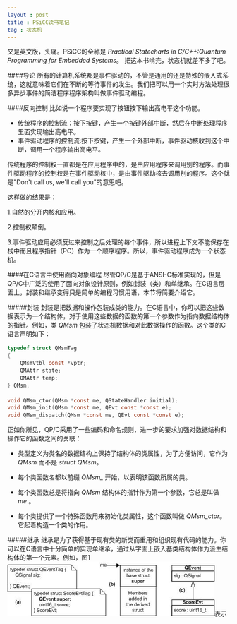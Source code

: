 ```yaml
---
layout : post
title : PSiCC读书笔记
tag : 状态机
---
```


又是英文版，头痛。PSiCC的全称是 *Practical Statecharts in C/C++:Quantum Programming for Embedded Systems*。 把这本书啃完，状态机就差不多了吧。

####导论
所有的计算机系统都是事件驱动的，不管是通用的还是特殊的嵌入式系统，这就意味着它们在不断的等待事件的发生。我们把可以用一个实时方法处理很多异步事件的简洁程序程序架构叫做事件驱动编程。

####反向控制
比如说一个程序要实现了按钮按下输出高电平这个功能。

* 传统程序的控制流：按下按键，产生一个按键外部中断，然后在中断处理程序里面实现输出高电平。
* 事件驱动程序的控制流:按下按键，产生一个外部中断，事件驱动核收到这个中断，调用一个程序输出高电平。

传统程序的控制权一直都是在应用程序中的，是由应用程序来调用别的程序。而事件驱动程序的控制权是在事件驱动核中，是由事件驱动核去调用别的程序。这个就是"Don't call us, we'll call you"的意思吧。

这样做的结果是：

1.自然的分开内核和应用。

2.控制权颠倒。

3.事件驱动应用必须反过来控制之后处理的每个事件，所以进程上下文不能保存在栈中而且程序指针（PC）作为一个顺序程序。所以，事件驱动程序成为一个状态机。


####在C语言中使用面向对象编程
尽管QP/C是基于ANSI-C标准实现的，但是QP/C中广泛的使用了面向对象设计原则，例如封装（类）和单继承。在C语言层面上，封装和继承变得只是简单的编程习惯用语，本节将简要介绍它。

#####封装
封装是把数据和操作包装成类的能力。在C语言中，你可以把这些数据表示为一个结构体，对于使用这些数据的函数的第一个参数作为指向数据结构体的指针。例如，类 *QMsm* 包装了状态机数据和对此数据操作的函数。这个类的C语言声明如下：

~~~~~~~~~~~~~~~~~~~~ c
typedef struct QMsmTag
{
	QMsmVtbl const *vptr;
	QMAttr state;
	QMAttr temp;
} QMsm;

void QMsm_ctor(QMsm *const me, QStateHandler initial);
void QMsm_init(QMsm *const me, QEvt const *const e);
void QMsm_dispatch(QMsm *const me, QEvt const *const e);
~~~~~~~~~~~~~~~~~~~~

正如你所见，QP/C采用了一些编码和命名规则，进一步的要求加强对数据结构和操作它的函数之间的关联：

* 类型定义为类名的数据结构上保持了结构体的类属性，为了方便访问，它作为 *QMsm* 而不是 *struct QMsm*。

* 每个类函数名都以前缀 *QMsm_* 开始，以表明该函数所属的类。

* 每个类函数总是将指向 *QMsm* 结构体的指针作为第一个参数，它总是叫做 *me* 。

* 每个类提供了一个特殊函数用来初始化类属性，这个函数叫做 *QMsm_ctor*。 它起着构造一个类的作用。

#####继承
继承是为了获得基于现有类的新类而重用和组织现有代码的能力。你可以在C语言中十分简单的实现单继承，通过从字面上嵌入基类结构体作为派生结构体的第一个元素。例如，图1![图1](/image/FA1.jpg)表示

